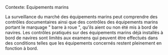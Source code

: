 Contexte: Equipements marins

La surveillance du marché des équipements marins peut comprendre des contrôles documentaires ainsi que des contrôles des équipements marins portant le marquage " barre à roue ", qu'ils aient ou non été mis à bord de navires. Les contrôles pratiqués sur des équipements marins déjà installés à bord de navires sont limités aux examens qui peuvent être effectués dans des conditions telles que les équipements concernés restent pleinement en fonction à bord.